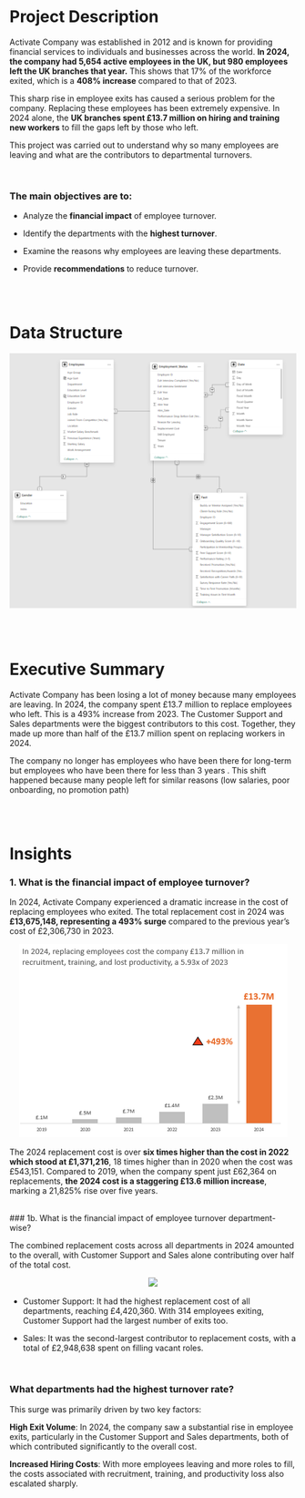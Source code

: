 # Project Description

Activate Company was established in 2012 and is known for providing financial services to individuals and businesses across the world. **In 2024, the company had 5,654 active employees in the UK, but 980 employees left the UK branches that year.** This shows that 17% of the workforce exited, which is a **408% increase** compared to that of 2023.

This sharp rise in employee exits has caused a serious problem for the company. Replacing these employees has been extremely expensive. In 2024 alone, the **UK branches spent £13.7 million on hiring and training new workers** to fill the gaps left by those who left.

This project was carried out to understand why so many employees are leaving and what are the contributors to departmental turnovers. 

<br/>

### The main objectives are to:

* Analyze the **financial impact** of employee turnover.

* Identify the departments with the **highest turnover**.

* Examine the reasons why employees are leaving these departments.

* Provide **recommendations** to reduce turnover.

<br/><br/>

# Data Structure

<div align = "center">  <img src = "Dataset%20Structure.png">  </div>

<br/><br/>
# Executive Summary

Activate Company has been losing a lot of money because many employees are leaving. In 2024, the company spent £13.7 million to replace employees who left. This is a 493% increase from 2023. The Customer Support and Sales departments were the biggest contributors to this cost. Together, they made up more than half of the £13.7 million spent on replacing workers in 2024.

The company no longer has employees who have been there for long-term but employees who have been there for less than 3 years . This shift happened because many people left for similar reasons (low salaries, poor onboarding, no promotion path)


<br/><br/>

# Insights

### 1. What is the financial impact of employee turnover?

In 2024, Activate Company experienced a dramatic increase in the cost of replacing employees who exited. The total replacement cost in 2024 was **£13,675,148, representing a 493% surge** compared to the previous year’s cost of £2,306,730 in 2023.

<div align = "center">  <img src = "Overall%20Financial%20Impact.png"> </div>

The 2024 replacement cost is over **six times higher than the cost in 2022 which stood at £1,371,216**, 18 times higher than in 2020 when the cost was £543,151. Compared to 2019, when the company spent just £62,364 on replacements, **the 2024 cost is a staggering £13.6 million increase**, marking a 21,825% rise over five years.

<br/>
### 1b. What is the financial impact of employee turnover department-wise?

The combined replacement costs across all departments in 2024 amounted to the overall, with Customer Support and Sales alone contributing over half of the total cost.

<div align = "center">  <img src = "Departmental%20Fiancial%20Impact.png)"> </div>


* Customer Support: It had the highest replacement cost of all departments, reaching £4,420,360. With 314 employees exiting, Customer Support had the largest number of exits too.

* Sales: It was the second-largest contributor to replacement costs, with a total of £2,948,638 spent on filling vacant roles.

<br/> 


### What departments had the highest turnover rate?






This surge was primarily driven by two key factors:

**High Exit Volume**: In 2024, the company saw a substantial rise in employee exits, particularly in the Customer Support and Sales departments, both of which contributed significantly to the overall cost.

**Increased Hiring Costs**: With more employees leaving and more roles to fill, the costs associated with recruitment, training, and productivity loss also escalated sharply.










